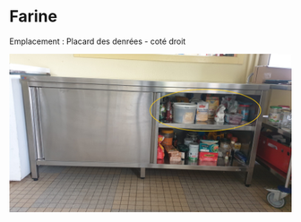 # Farine

Emplacement : Placard des denrées - coté droit

![placarddenreedroit.jpg](/placarddenreedroitenhaut.jpg)

